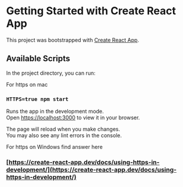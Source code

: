 # Getting Started with Create React App

This project was bootstrapped with [Create React App](https://github.com/facebook/create-react-app).

## Available Scripts

In the project directory, you can run:

For https on mac 
### `HTTPS=true npm start`

Runs the app in the development mode.\
Open [https://localhost:3000](https://localhost:3000) to view it in your browser.

The page will reload when you make changes.\
You may also see any lint errors in the console.

For https on Windows find answer here
### [https://create-react-app.dev/docs/using-https-in-development/](https://create-react-app.dev/docs/using-https-in-development/)
